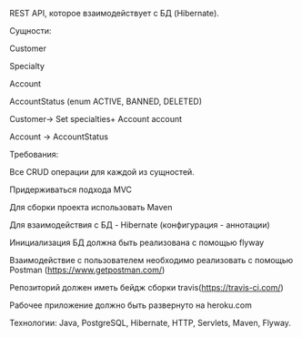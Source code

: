 REST API, которое взаимодействует с БД (Hibernate).

Сущности:

Customer

Specialty

Account

AccountStatus (enum ACTIVE, BANNED, DELETED)

Customer-> Set<Specialty> specialties+ Account account

Account -> AccountStatus

Требования:

Все CRUD операции для каждой из сущностей.

Придерживаться подхода MVC

Для сборки проекта использовать Maven

Для взаимодействия с БД - Hibernate (конфигурация - аннотации)

Инициализация БД должна быть реализована с помощью flyway

Взаимодействие с пользователем необходимо реализовать с помощью Postman (https://www.getpostman.com/)

Репозиторий должен иметь бейдж сборки travis(https://travis-ci.com/)

Рабочее приложение должно быть развернуто на heroku.com

Технологии: Java, PostgreSQL, Hibernate, HTTP, Servlets, Maven, Flyway.
